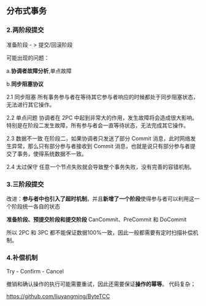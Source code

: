 ## 分布式事务

### 2.两阶段提交

准备阶段 - > 提交/回滚阶段

可能出现的问题：

a.**协调者故障分析**,单点故障

b.**同步阻塞协议**



2.1 同步阻塞 所有事务参与者在等待其它参与者响应的时候都处于同步阻塞状态，无法进行其它操作。

2.2 单点问题 协调者在 2PC 中起到非常大的作用，发生故障将会造成很大影响。特别是在阶段二发生故障，所有参与者会一直等待状态，无法完成其它操作。

2.3 数据不一致 在阶段二，如果协调者只发送了部分 Commit 消息，此时网络发生异常，那么只有部分参与者接收到 Commit 消息，也就是说只有部分参与者提交了事务，使得系统数据不一致。

2.4 太过保守 任意一个节点失败就会导致整个事务失败，没有完善的容错机制。





### 3.三阶段提交 

改进：**参与者中也引入了超时机制**，并且**新增了一个阶段**使得参与者可以利用这一个阶段统一各自的状态

**准备阶段、预提交阶段和提交阶段**  CanCommit、PreCommit 和 DoCommit

所以 2PC 和 3PC 都不能保证数据100%一致，因此一般都需要有定时扫描补偿机制。



### 4.补偿机制

Try - Confirm - Cancel

撤销和确认操作的执行可能需要重试，因此还需要保证**操作的幂等**。
代码复杂；

https://github.com/liuyangming/ByteTCC



